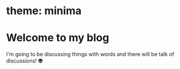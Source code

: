 # theme: minima
# Welcome to my blog

I'm going to be discussing things with words 
and there will be talk of discussions! :alien:

